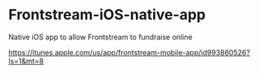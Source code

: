 # Frontstream-iOS-native-app
Native iOS app to allow Frontstream to fundraise online

https://itunes.apple.com/us/app/frontstream-mobile-app/id993860526?ls=1&mt=8

